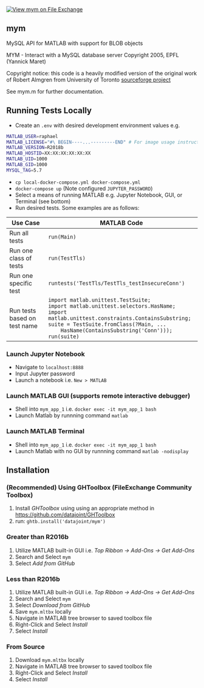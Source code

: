 [![View mym on File Exchange](https://www.mathworks.com/matlabcentral/images/matlab-file-exchange.svg)](https://www.mathworks.com/matlabcentral/fileexchange/81208-mym)

## mym

MySQL API for MATLAB with support for BLOB objects

MYM - Interact with a MySQL database server 
       Copyright 2005, EPFL (Yannick Maret)

Copyright notice: this code is a heavily modified version of the original
work of Robert Almgren from University of Toronto [sourceforge project](http://sourceforge.net/projects/mym/)

See mym.m for further documentation.

## Running Tests Locally

* Create an `.env` with desired development environment values e.g.
``` sh
MATLAB_USER=raphael
MATLAB_LICENSE="#\ BEGIN----...---------END" # For image usage instructions see https://github.com/guzman-raphael/matlab, https://hub.docker.com/r/raphaelguzman/matlab
MATLAB_VERSION=R2018b
MATLAB_HOSTID=XX:XX:XX:XX:XX:XX
MATLAB_UID=1000
MATLAB_GID=1000
MYSQL_TAG=5.7
```
* `cp local-docker-compose.yml docker-compose.yml`
* `docker-compose up` (Note configured `JUPYTER_PASSWORD`)
* Select a means of running MATLAB e.g. Jupyter Notebook, GUI, or Terminal (see bottom)
* Run desired tests. Some examples are as follows:

| Use Case                     | MATLAB Code                                                                    |
| ---------------------------- | ------------------------------------------------------------------------------ |
| Run all tests                | `run(Main)`                                                              |
| Run one class of tests       | `run(TestTls)`                                                           |
| Run one specific test        | `runtests('TestTls/TestTls_testInsecureConn')`                                   |
| Run tests based on test name | `import matlab.unittest.TestSuite;`<br>`import matlab.unittest.selectors.HasName;`<br>`import matlab.unittest.constraints.ContainsSubstring;`<br>`suite = TestSuite.fromClass(?Main, ... `<br><code>&nbsp;&nbsp;&nbsp;&nbsp;</code>`HasName(ContainsSubstring('Conn')));`<br>`run(suite)`|


### Launch Jupyter Notebook
* Navigate to `localhost:8888`
* Input Jupyter password
* Launch a notebook i.e. `New > MATLAB`


### Launch MATLAB GUI (supports remote interactive debugger)
* Shell into `mym_app_1` i.e. `docker exec -it mym_app_1 bash`
* Launch Matlab by runnning command `matlab`


### Launch MATLAB Terminal
* Shell into `mym_app_1` i.e. `docker exec -it mym_app_1 bash`
* Launch Matlab with no GUI by runnning command `matlab -nodisplay`


## Installation

### (Recommended) Using GHToolbox (FileExchange Community Toolbox)

1. Install *GHToolbox* using using an appropriate method in https://github.com/datajoint/GHToolbox
2. run: `ghtb.install('datajoint/mym')`

### Greater than R2016b

1. Utilize MATLAB built-in GUI i.e. *Top Ribbon -> Add-Ons -> Get Add-Ons*
2. Search and Select `mym`
3. Select *Add from GitHub*

### Less than R2016b

1. Utilize MATLAB built-in GUI i.e. *Top Ribbon -> Add-Ons -> Get Add-Ons*
2. Search and Select `mym`
3. Select *Download from GitHub*
4. Save `mym.mltbx` locally
5. Navigate in MATLAB tree browser to saved toolbox file
6. Right-Click and Select *Install*
7. Select *Install*

### From Source

1. Download `mym.mltbx` locally
2. Navigate in MATLAB tree browser to saved toolbox file
3. Right-Click and Select *Install*
4. Select *Install*
